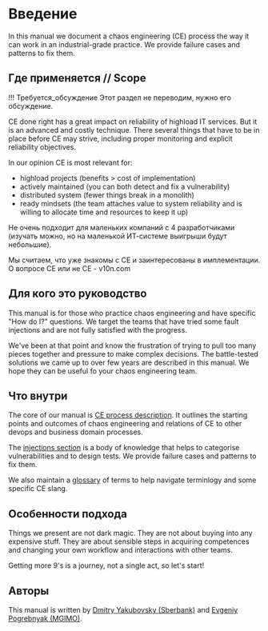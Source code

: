 # Введение

In this manual we document a chaos engineering (CE) process the way it 
can work in an industrial-grade practice. We provide failure
cases and patterns to fix them.

## Где применяется // Scope

!!! Требуется_обсуждение
    Этот раздел не переводим, нужно его обсуждение.


CE done right has a great impact on reliability of highload 
IT services. But it is an advanced and costly technique.
There several things that have to be in place before CE
may strive, including proper monitoring and explicit reliability 
objectives.

In our opinion CE is most relevant for:

- highload projects (benefits > cost of implementation)
- actively maintained (you can both detect and fix a vulnerability)
- distributed system (fewer things break in a monolith)
- ready mindsets (the team attaches value to system reliability and is willing to allocate time and resources to keep it up)

Не очень подходит для маленьких компаний с 4 разработчиками
(изучать можно, но на маленькой ИТ-системе выигрыши будут небольшие).

Мы считаем, что уже знакомы с CE и заинтересованы в имплементации.
О вопросе CE или не CE - v10n.com

## Для кого это руководство

This manual is for those who practice chaos engineering
and have specific "How do I?" questions. We target the teams that have tried some fault injections 
and are not fully satisfied with the progress. 


We've been at that point and know the frustration of trying to pull too many pieces together and pressure to make complex decisions. The battle-tested solutions we came up to over few years are described in this manual. We hope they can be useful fo your chaos engineering team.

## Что внутри

The core of our manual is [CE process description](process.md). It outlines 
the starting points and outcomes of chaos engineering and relations of CE 
to other devops and business domain processes.

The [injections section](injections.md) is a body of knowledge that helps 
to categorise vulnerabilities and to design tests. We provide failure
cases and patterns to fix them.

We also maintain a [glossary](glossary.md) of terms to help 
navigate terminlogy and some specific CE slang.

## Особенности подхода

Things we present are not dark magic. They are not about 
buying into any expensive stuff. They are about sensible steps 
in acquiring competences and changing your own workflow
and interactions with other teams. 

Getting more 9's is a journey, not a single act, so let's start!

## Авторы

This manual is written by [Dmitry Yakubovsky (Sberbank)](https://twitter.com/d_yakubovsky) 
and [Evgeniy Pogrebnyak (MGIMO)](https://twitter.com/PogrebnyakE).  


